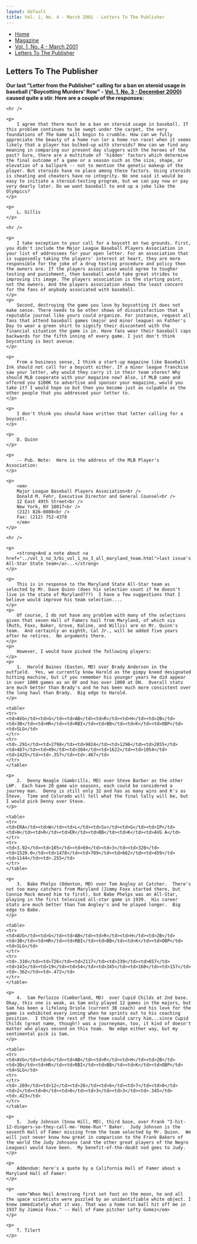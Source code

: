 ```yaml
---
layout: default
title: Vol. 1, No. 4 - March 2001 - Letters To The Publisher
---
```

<nav class="breadcrumb" aria-label="breadcrumbs">
  <ul>
    <li><a href="{{ site.url }}{{ site.baseurl }}/index.html">Home</a></li>
    <li><a href="../magazine-home.html">Magazine</a></li>
    <li><a href="bi_vol_1_no_4_home.html">Vol. 1, No. 4 - March 2001</a></li>
    <li class="is-active"><a href="#" aria-current="page">Letters To The Publisher</a></li>
  </ul>
</nav>

<section class="storycontent">
  <h1>Letters To The Publisher</h1>

  <p>
		<strong>Our last "Letter from the Publisher" calling for a ban on steroid usage in baseball ("Boycotting Murders' Row" - <a href="../vol_1_no_3/bi_vol_1_no_3_letter_from_publisher.html">Vol. 1, No. 3 - December 2000</a>) caused quite a stir.  Here are a couple of the responses:</strong>
	</p>

	<hr />
	
	<p>
		I agree that there must be a ban on steroid usage in baseball. If this problem continues to be swept under the carpet, the very foundations of The Game will begin to crumble. How can we fully appreciate the beauty of a home run (or a home run race) when it seems likely that a player has bulked-up with steroids? How can we find any meaning in comparing our present day sluggers with the heroes of the past? Sure, there are a multitude of 'hidden' factors which determine the final outcome of a game or a season such as the size, shape, or elevation of a ballpark -- not to mention the genetic makeup of the player. But steroids have no place among these factors. Using steroids is cheating and cheaters have no integrity. No one said it would be easy to initiate a steroid-testing program, but we can pay now or pay very dearly later. Do we want baseball to end up a joke like the Olympics?
	</p>

	<p>
		L. Gillis
	</p>

	<hr />

	<p>
		I take exception to your call for a boycott on two grounds. First, you didn't include the Major League Baseball Players Association in your list of addressees for your open letter. For an association that is supposedly taking the players' interest at heart, they are more responsible for the joke of a drug testing procedure and policy then the owners are. If the players association would agree to tougher testing and punishment, then baseball would take great strides to improving its image. The players association is the starting point, not the owners. And the players association shows the least concern for the fans of anybody associated with baseball.
	</p>
	<p>
		Second, destroying the game you love by boycotting it does not make sense. There needs to be other shows of dissatisfaction that a reputable journal like yours could organize. For instance, request all fans that attend baseball games (major and minor league) on Father's Day to wear a green shirt to signify their discontent with the financial situation the game is in. Have fans wear their baseball caps backwards for the fifth inning of every game. I just don't think boycotting is best avenue.
	</p>

	<p>
		From a business sense, I think a start-up magazine like Baseball Ink should not call for a boycott either. If a minor league franchise saw your letter, why would they carry it in their team stores? Why should MLB cooperate with your magazine now? Also, if MLB came and offered you $100K to advertise and sponsor your magazine, would you take it? I would hope so but then you become just as culpable as the other people that you addressed your letter to.
	</p>

	<p>
		I don't think you should have written that letter calling for a boycott.
	</p>

	<p>
		D. Quinn
	</p>

	<p>
		-- Pub. Note:  Here is the address of the MLB Player's Association:
	</p>

	<p>
		<em>
		Major League Baseball Players Association<br />
		Donald M. Fehr, Executive Director and General Counsel<br />
		12 East 49th Street<br />
		New York, NY 10017<br />
		(212) 826-0808<br />
		Fax: (212) 752-4378
		</em>
	</p>

	<hr />

	<p>
		<strong>And a note about <a href="../vol_1_no_3/bi_vol_1_no_3_all_maryland_team.html">last issue's All-Star State team</a>...</strong>
	</p>

	<p>
		This is in response to the Maryland State All-Star team as selected by Mr. Dave Quinn (does his selection count if he doesn't live in the state of Maryland???)  I have a few suggestions that I believe would improve his team selection....
	</p>
	<p>
		Of course, I do not have any problem with many of the selections given that seven Hall of Famers hail from Maryland, of which six (Ruth, Foxx, Baker, Grove, Kaline, and Willis) are on Mr. Quinn's team.  And certainly an eighth, Cal Jr., will be added five years after he retires.  No arguments there.
	</p>
	<p>
		However, I would have picked the following players:
	</p>
	<p>
		1.  Harold Baines (Easton, MD) over Brady Anderson in the outfield.  Yes, we currently know Harold as the gimpy kneed designated hitting machine, but if you remember his younger years he did appear in over 1000 games as an OF and has over 1000 at DH.  Overall stats are much better than Brady's and he has been much more consistent over the long haul than Brady.  Big edge to Harold.
	</p>

	<table>
	<tr>
	<td>AVG</td><td>G</td><td>AB</td><td>R</td><td>H</td><td>2B</td><td>3B</td><td>HR</td><td>RBI</td><td>BB</td><td>K</td><td>OBP</td><td>SLG</td>
	</tr>
	<tr>
	<td>.291</td><td>2798</td><td>9824</td><td>1296</td><td>2855</td><td>487</td><td>49</td><td>384</td><td>1622</td><td>1054</td><td>1425</td><td>.357</td><td>.467</td>
	</tr>
	</table>

	<p>
		2.  Denny Neagle (Gambrills, MD) over Steve Barber as the other LHP.  Each have 20 game win seasons, each could be considered a journey man.  Denny is still only 32 and has as many wins and K's as Steve.  Time and Colorado will tell what the final tally will be, but I would pick Denny over Steve.
	</p>

	<table>
	<tr>
	<td>ERA</td><td>W</td><td>L</td><td>Sv</td><td>G</td><td>IP</td><td>H</td><td>R</td><td>ER</td><td>BB</td><td>K</td><td>AVG A</td>
	</tr>
	<tr>
	<td>3.92</td><td>105</td><td>69</td><td>3</td><td>320</td><td>1520.0</td><td>1478</td><td>709</td><td>662</td><td>459</td><td>1144</td><td>.255</td>
	</tr>
	</table>

	<p>
		3.  Babe Phelps (Odenton, MD) over Tom Angley at Catcher.  There's not too many catchers from Maryland (Jimmy Foxx started there, but Connie Mack moved him to first), but Babe Phelps was an All-Star, playing in the first televised all-star game in 1939.  His career stats are much better than Tom Angley's and he played longer.  Big edge to Babe.
	</p>

	<table>
	<tr>
	<td>AVG</td><td>G</td><td>AB</td><td>R</td><td>H</td><td>2B</td><td>3B</td><td>HR</td><td>RBI</td><td>BB</td><td>K</td><td>OBP</td><td>SLG</td>
	</tr>
	<tr>
	<td>.310</td><td>726</td><td>2117</td><td>239</td><td>657</td><td>143</td><td>19</td><td>54</td><td>345</td><td>160</td><td>157</td><td>.362</td><td>.472</td>
	</tr>
	</table>

	<p>
		4.  Sam Perlozzo (Cumberland, MD)  over Cupid Childs at 2nd base.  Okay, this one is weak, as Sam only played 12 games in the majors, but Sam has been a lifelong Oriole (current 3B coach) and his love for the game is exhibited every inning when he sprints out to his coaching position.  I think the rest of the team could carry him...since Cupid Childs (great name, though!) was a journeyman, too, it kind of doesn't matter who plays second on this team.  No edge either way, but my sentimental pick is Sam.
	</p>

	<table>
	<tr>
	<td>AVG</td><td>G</td><td>AB</td><td>R</td><td>H</td><td>2B</td><td>3B</td><td>HR</td><td>RBI</td><td>BB</td><td>K</td><td>OBP</td><td>SLG</td>
	<tr>
	</tr>
	<td>.269</td><td>12</td><td>26</td><td>6</td><td>7</td><td>0</td><td>2</td><td>0</td><td>0</td><td>3</td><td>3</td><td>.345</td><td>.423</td>
	</tr>
	</table>

	<p>
		5.  Judy Johnson (Snow Hill, MD), third base, over Frank "I-hit-12-dingers-so-they-call-me-'Home-Run'" Baker.  Judy Johnson is the seventh Hall of Famer missing from the team selected by Mr. Quinn.  We will just never know how great in comparison to the Frank Bakers of the world the Judy Johnsons (and the other great players of the Negro Leagues) would have been.  My benefit-of-the-doubt nod goes to Judy.
	</p>
	
	<p>
		Addendum: here's a quote by a California Hall of Famer about a Maryland Hall of Famer:
	</p>

	<p>
		<em>"When Neil Armstrong first set foot on the moon, he and all the space scientists were puzzled by an unidentifiable white object. I knew immediately what it was. That was a home run ball hit off me in 1937 by Jimmie Foxx." -- Hall of Fame pitcher Lefty Gomez</em>
	</p>

	<p>
		T. Tilert
	</p>

</section>
